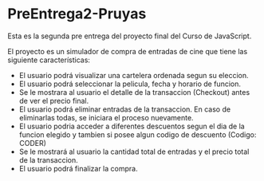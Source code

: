 # PreEntrega2-Pruyas
Esta es la segunda pre entrega del proyecto final del Curso de JavaScript.

El proyecto es un simulador de compra de entradas de cine que tiene las siguiente características:
- El usuario podrá visualizar una cartelera ordenada segun su eleccion.
- El usuario podrá seleccionar la pelicula, fecha y horario de funcion.
- Se le mostrara al usuario el detalle de la transaccion (Checkout) antes de ver el precio final.
- El usuario podrá eliminar entradas de la transaccion. En caso de eliminarlas todas, se iniciara el proceso nuevamente.
- El usuario podria acceder a diferentes descuentos segun el dia de la funcion elegido y tambien si posee algun codigo de descuento (Codigo: CODER)
- Se le mostrará al usuario la cantidad total de entradas y el precio total de la transaccion.
- El usuario podrá finalizar la compra.